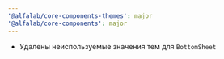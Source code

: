 ```yaml
---
'@alfalab/core-components-themes': major
'@alfalab/core-components': major
---
```


-  Удалены неиспользуемые значения тем для `BottomSheet`
